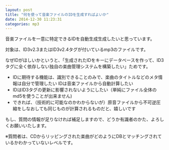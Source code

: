 ```yaml
---
layout: post
title: "何を使って音楽ファイルのIDを生成すればよいか"
date: 2014-12-30 11:23:31
categories: mp3
---
```

<p>音楽ファイルを一意に特定できるIDを自動生成生成したいと思っています。</p>

<p>対象は、ID3v2.3またはID3v2.4タグが付いているmp3のファイルです。</p>

<p>なぜIDがほしいかというと、「生成されたIDをキーにデータベースを作って、ID3タグに全く依存しない独自の楽曲管理システムを構築したい」ためです。</p>

<ul>
<li>IDに期待する機能は、識別できることのみで、楽曲のタイトルなどのメタ情報は自分で管理したい IDは音楽ファイルから自動計算したい</li>
<li>IDはID3タグの更新に影響されないようにしたい（単純にファイル全体のmd5を使うことが出来ません)</li>
<li>できれば、（技術的に可能なのかわからないが）原音ファイルから不可逆圧縮をしなおしても同じものが計算されるものだと、嬉しいです</li>
</ul>

<p>もし、質問の情報が足りなければ補足しますので、どうか有識者のかた、よろしくお願いいたします。</p>

<p>※質問者は、CDからリッピングされた楽曲がどのようにDBとマッチングされているかわかっていないレベルです。</p>
